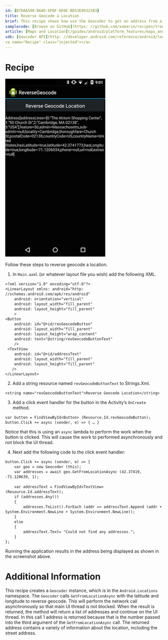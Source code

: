 ```yaml
---
id: {B7DAA598-B6AD-6FBF-8E0E-BD53E99322B3}  
title: Reverse Geocode a Location  
brief: This recipe shows how use the Geocoder to get an address from a latitude and longitude.  
samplecode: [Browse on GitHub](https: //github.com/xamarin/recipes/tree/master/android/os_device_resources/geocoder/reverse_geocode_a_location)  
article: [Maps and Location](/guides/android/platform_features/maps_and_location)  
sdk: [Geocoder API](http: //developer.android.com/reference/android/location/Geocoder.html)  
<a name="Recipe" class="injected"></a>
---
```


# Recipe

 [ ![](Images/ReverseGeocode.png)](Images/ReverseGeocode.png)

Follow these steps to reverse geocode a location.

1.  In  `Main.axml` (or whatever layout file you wish) add the following XML.


```
<?xml version="1.0" encoding="utf-8"?>
<LinearLayout xmlns: android="http: //schemas.android.com/apk/res/android"
    android: orientation="vertical"
    android: layout_width="fill_parent"
    android: layout_height="fill_parent"
    >
<Button
    android: id="@+id/revGeocodeButton"
    android: layout_width="fill_parent"
    android: layout_height="wrap_content"
    android: text="@string/revGeocodeButtonText"
    />
 <TextView
    android: id="@+id/addressText"
    android: layout_width="fill_parent"
    android: layout_height="fill_parent"
   />
</LinearLayout>
```

<ol start="2">
  <li>Add a string resource named  <code>revGeocodeButtonText</code> to  Strings.Xml.</li>
</ol>

```
<string name="revGeocodeButtonText">Reverse Geocode Location</string>
```

<ol start="3">
  <li>Add a click event handler for the button in the Activity’s <code>OnCreate</code> method.</li>
</ol>

```
var button = FindViewById<Button> (Resource.Id.revGeocodeButton);
button.Click += async (sender, e) => { … }
```

Notice that this is using an `async` lambda to perform the work when the button is clicked. This will cause the work to performed asynchronously and not block the UI thread.

<ol start="4">
  <li>Next add the following code to the click event handler: </li>
</ol>

```
button.Click += async (sender, e) => {
	var geo = new Geocoder (this);
	var addresses = await geo.GetFromLocationAsync (42.37419, -71.120639, 1);

	var addressText = FindViewById<TextView> (Resource.Id.addressText);
	if (addresses.Any())
	{
		addresses.ToList().ForEach (addr => addressText.Append (addr + System.Environment.NewLine + System.Environment.NewLine));
	}
	else
	{
		addressText.Text= "Could not find any addresses.";
	}
};
```

Running the application results in the address being displayed as shown in the screenshot above.

 <a name="Additional_Information" class="injected"></a>


# Additional Information

This recipe creates a `Geocoder` instance, which is in the `Android.Locations`
namespace. The `Geocoder` calls `GetFromLocationAsync` with the latitude and longitude to reverse geocode. This will perform the network call asynchronously so that main UI thread is not blocked. When the result is returned, the method will return a list of addresses and continue on the UI thread.  In this call 1 address is returned because that is the number passed into the third
argument of the `GetFromLocationAsync` call. The returned address contains a variety of information about the location, including the street address.